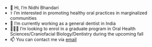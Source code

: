 - 👋 Hi, I’m Nidhi Bhandari
-  ⚕ I’m interested in promoting healthy oral practices in marginalized communities
- 🌱 I’m currently working as a general dentist in India
- 👩🏼‍🎓 I’m looking to enrol in a graduate program in Oral Health Sciences/Craniofacial Biology/Dentistry during the upcoming fall
- 📫 You can contact me via [email](nidhibhandari97@gmail.com)

<!---
nidhi-bhandari/nidhi-bhandari is a ✨ special ✨ repository because its `README.md` (this file) appears on your GitHub profile.
You can click the Preview link to take a look at your changes.
--->
